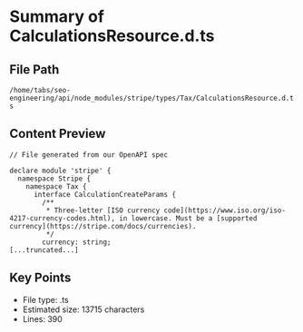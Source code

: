 # Summary of CalculationsResource.d.ts
  
## File Path
`/home/tabs/seo-engineering/api/node_modules/stripe/types/Tax/CalculationsResource.d.ts`

## Content Preview
```
// File generated from our OpenAPI spec

declare module 'stripe' {
  namespace Stripe {
    namespace Tax {
      interface CalculationCreateParams {
        /**
         * Three-letter [ISO currency code](https://www.iso.org/iso-4217-currency-codes.html), in lowercase. Must be a [supported currency](https://stripe.com/docs/currencies).
         */
        currency: string;
[...truncated...]
```

## Key Points
- File type: .ts
- Estimated size: 13715 characters
- Lines: 390
